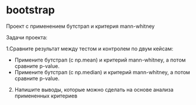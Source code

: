 # bootstrap
Проект с применением бутстрап и критерия mann-whitney

Задачи проекта:

1.Сравните результат между тестом и контролем по двум кейсам:
- Примените бутстрап (с np.mean) и критерий mann-whitney, а потом сравните p-value.
- Примените бутстрап (с np.median) и критерий mann-whitney, а потом сравните p-value.
2. Напишите выводы, которые можно сделать на основе анализа примененных критериев
